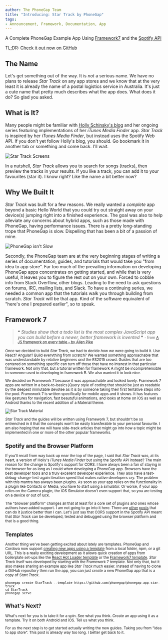 ```yaml
---
author: The PhoneGap Team
title: "Introducing: Star Track by PhoneGap"
tags:
- Announcement, Framework, Documentation, App
---
```


A Complete PhoneGap Example App Using [Framework7][framework7.io] and the [Spotify API][spotify-api]

TL;DR: [Check it out now on GitHub][star-track-github]

## The Name

Let's get something out of the way. It is _not_ a serious name. We have no plans to release _Star Track_ on any app stores and we know that at the very least it is already the name of a postal logistics service in Australia. It's just a cute name that pretty much describes what the app does. What does it do? So glad you asked.

## What is It?

Many people might be familiar with [Holly Schinsky's blog][hollys-blog] and her ongoing series featuring implementations of her _iTunes Media Finder_ app. _Star Track_ is inspired by her _iTunes Media Finder_, but instead uses the Spotify Web API. If you don't yet follow Holly's blog, you should. Go bookmark it in another tab or something and come back. I'll wait.

![Star Track Screens](/blog/uploads/2016-04/star-track-screens-ios.jpg)

In a nutshell, _Star Track_ allows you to search for songs (tracks), then preview the tracks in your results. If you like a track, you can add it to your favourites (star it). I know right? Like the name a bit better now?

## Why We Built It

_Star Track_ was built for a few reasons. We really wanted a _complete_ app beyond a basic Hello World that you could try out straight away on your device(s) jumping right into a finished experience. The goal was also to help alleviate any concerns about hybrid apps, such as those made with PhoneGap, having performance issues. There is a pretty long-standing trope that PhoneGap is slow. Dispelling that has been a bit of a passion of mine.

![PhoneGap isn't Slow](/blog/uploads/2016-04/google-search-is-mean.jpg)

Secondly, the PhoneGap team are at the very beginning stages of writing a series of documentation, guides, and tutorials that would take you "from idea to app store". Far too much of the prevailing information on developing PhoneGap apps concentrates on getting started, and while that is very useful, it leaves you to figure the rest out on your own. Forced to cobble info from Stack Overflow, other blogs. Leading to the need to ask questions on forums, IRC, mailing lists, and Slack. To have a continuing series, we needed a common app that the tutorials walk you through building from scratch. _Star Track_ will be that app. Kind of the software equivalent of "here's one I prepared earlier", so to speak.

## Framework 7

> ❝ _Studies show that a todo list is the most complex JavaScript app you can build before a newer, better framework is invented_ ❞
<small>- from [A JS framework on every table - by Allen Pike][js-framework-on-every-table]

Once we decided to build _Star Track_, we had to decide _how_ we were going to build it. Use React? Angular? Build everything from scratch? We wanted something approachable that was understandable by relative beginners _and_ the ES2015 crowd. Guides that are too centered on something specific can turn off those that have no interest in that particular framework. Not only that, but a tutorial written for framework A might be incomprehensible to someone used to developing in framework B. We also wanted it to look nice.

We decided on Framework 7 because it was approachable and looked lovely. Framework 7 apps are written in a back-to-basics jQuery style of coding that should be just as readable by the deepest immutable devotee as it is by someone taking their first tentative steps into the pool.  Framework 7 is written specifically for mobile apps and it shows. It has features like gestures for navigation, fast beautuful animations, and looks at home on iOS as well as Android thanks to the recent addition of a Material theme.

![Star Track Material](/blog/uploads/2016-04/star-track-screens-android.jpg)

_Star Track_ and the guides will be written using Framework 7, but shouldn't be so entrenched in it that the concepts won't be easily transferable to your personal favourite. I am also hoping that we will have side-track articles that might go into how a topic might be implemented in one or more of the other popular frameworks.

## Spotify and the Browser Platform

If you'll recall from way back up near the top of the page, I said that _Star Track_ was, at its heart, a version of Holly's _iTunes Media Finder_ but using the Spotify API instead? The main reason for the change is Spotify's support for CORS. I have always been a fan of staying in the browser for as long as I could when developing a PhoneGap app. Browsers have the best developer tools and a truly excellent developer experience. They also have a test-debug-change-test-again iteration speed that makes native developers cry. The problem with this mantra has always been plugins. As soon as your app relies on the functionality in a plugin like Contacts or Media, you have to start using a simulator. Or worse, if your app relies on the Camera plugin, the iOS Simulator doesn't even support that, so you are testing on a device or out of luck.

The "browser platform" changes all that at least for a core set of plugins and ones whose authors have added support. I am not going to go into it here. There are [other][browser-platform-phonegap] [posts][browser-platform-raycamden] that can do it justice better than I can. Let's just say that CORS support in the Spotify API meant that _Star Track_ can be developed, tested and debugged using the browser platform and that is a good thing.

## Templates

Another thing we've been getting excited about lately are templates. PhoneGap and Cordova now support [creating new apps using a template][phonegap-templates] from a local folder, npm, or a git URL. This is a really exciting development as it allows quick creation of apps from boilerplate set-ups like the [React Hot Loader template][react-hot-loader-template] or the [Framework7 template][framework7-template]. _Star Track_ itself was developed by starting with the Framework 7 template. Not only that, but it also makes sharing an example app like _Star Track_ much easier. Instead of having to clone a GitHub repository then run the app, you can just create a new PhoneGap app that is a copy of _Start Track_.

```
phonegap create StarTrack --template https://github.com/phonegap/phonegap-app-star-track
cd StarTrack
phonegap serve

```

## What's Next?

What's next for you is to take it for a spin. See what you think. Create an app using it as a template. Try it on both Android and iOS. Tell us what you think.

For us the next step is to get started actually writing the new guides. Taking you from "idea to app store". This post is already way too long. I better get back to it.



[framework7.io]: http://framework7.io
[spotify-api]: https://developer.spotify.com/web-api/
[star-track-github]: https://github.com/phonegap/phonegap-app-star-track
[hollys-blog]: http://devgirl.org
[js-framework-on-every-table]: http://www.allenpike.com/2015/javascript-framework-fatigue/
[browser-platform-phonegap]: http://phonegap.com/blog/2016/02/19/browser/
[browser-platform-raycamden]: https://www.raymondcamden.com/2014/09/24/browser-as-a-platform-for-your-phonegapcordova-apps/
[phonegap-templates]: http://phonegap.com/blog/2016/02/24/phonegap-cli-6-0-0/
[react-hot-loader-template]: https://github.com/phonegap/phonegap-template-react-hot-loader
[framework7-template]: https://github.com/phonegap/phonegap-template-framework7
